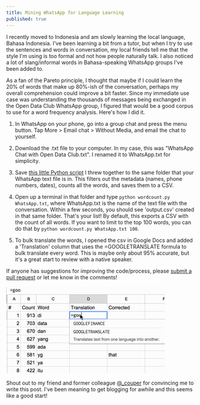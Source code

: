 ```yaml
---
title: Mining WhatsApp for Language Learning
published: true
---
```



I recently moved to Indonesia and am slowly learning the local language, Bahasa Indonesia. I've been learning a bit from a tutor, but when I try to use the sentences and words in conversation, my local friends tell me that the style I'm using is too formal and not how people naturally talk. I also noticed a lot of slang/informal words in Bahasa-speaking WhatsApp groups I've been added to.

As a fan of the Pareto principle, I thought that maybe if I could learn the 20% of words that make up 80%-ish of the conversation, perhaps my overall comprehension could improve a bit faster. Since my immediate use case was understanding the thousands of messages being exchanged in the Open Data Club WhatsApp group, I figured that would be a good corpus to use for a word frequency analysis. Here's how I did it.

1. In WhatsApp on your phone, go into a group chat and press the menu button. Tap More > Email chat > Without Media, and email the chat to yourself.

1. Download the .txt file to your computer. In my case, this was "WhatsApp Chat with Open Data Club.txt". I renamed it to WhatsApp.txt for simplicity.

1. Save [this little Python script](/files/wordcount.py) I threw together to the same folder that your WhatsApp text file is in. This filters out the metadata (names, phone numbers, dates), counts all the words, and saves them to a CSV.

1. Open up a terminal in that folder and type `python wordcount.py WhatsApp.txt`, where WhatsApp.txt is the name of the text file with the conversation. Within a few seconds, you should see 'output.csv' created in that same folder. That's your list! By default, this exports a CSV with the count of all words. If you want to limit to the top 100 words, you can do that by `python wordcount.py WhatsApp.txt 100`.

1. To bulk translate the words, I opened the csv in Google Docs and added a 'Translation' column that uses the =GOOGLETRANSLATE formula to bulk translate every word. This is maybe only about 95% accurate, but it's a great start to review with a native speaker.

If anyone has suggestions for improving the code/process, please [submit a pull request](https://github.com/jcontini/jcontini.github.io/pulls) or let me know in the comments! 

![Translating words in Google Sheets](/images/posts/translate.gif)

Shout out to my friend and former colleague [@_couper](https://twitter.com/_couper) for convincing me to write this post. I've been meaning to get blogging for awhile and this seems like a good start!
